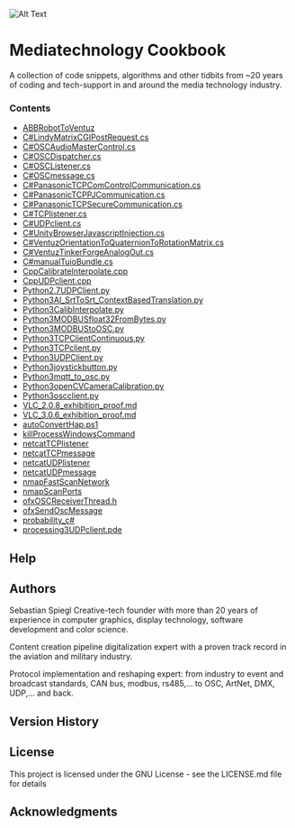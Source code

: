 
![Alt Text](https://repository-images.githubusercontent.com/178588840/9f45eda4-fa1b-4e11-957b-6167946dbe53)

# Mediatechnology Cookbook

A collection of code snippets, algorithms and other tidbits from ~20 years of coding and tech-support in and around the media technology industry.

### Contents

* [ABBRobotToVentuz](https://github.com/bastidererste/mediatechnologycookbook/blob/master/ABBRobotToVentuz)
* [C#LindyMatrixCGIPostRequest.cs](https://github.com/bastidererste/mediatechnologycookbook/blob/master/C#LindyMatrixCGIPostRequest.cs)
* [C#OSCAudioMasterControl.cs](https://github.com/bastidererste/mediatechnologycookbook/blob/master/C#OSCAudioMasterControl.cs)
* [C#OSCDispatcher.cs](https://github.com/bastidererste/mediatechnologycookbook/blob/master/C#OSCDispatcher.cs)
* [C#OSCListener.cs](https://github.com/bastidererste/mediatechnologycookbook/blob/master/C#OSCListener.cs)
* [C#OSCmessage.cs](https://github.com/bastidererste/mediatechnologycookbook/blob/master/C#OSCmessage.cs)
* [C#PanasonicTCPComControlCommunication.cs](https://github.com/bastidererste/mediatechnologycookbook/blob/master/C#PanasonicTCPComControlCommunication.cs)
* [C#PanasonicTCPPJCommunication.cs](https://github.com/bastidererste/mediatechnologycookbook/blob/master/C#PanasonicTCPPJCommunication.cs)
* [C#PanasonicTCPSecureCommunication.cs](https://github.com/bastidererste/mediatechnologycookbook/blob/master/C#PanasonicTCPSecureCommunication.cs)
* [C#TCPlistener.cs](https://github.com/bastidererste/mediatechnologycookbook/blob/master/C#TCPlistener.cs)
* [C#UDPclient.cs](https://github.com/bastidererste/mediatechnologycookbook/blob/master/C#UDPclient.cs)
* [C#UnityBrowserJavascriptInjection.cs](https://github.com/bastidererste/mediatechnologycookbook/blob/master/C#UnityBrowserJavascriptInjection.cs)
* [C#VentuzOrientationToQuaternionToRotationMatrix.cs](https://github.com/bastidererste/mediatechnologycookbook/blob/master/C#VentuzOrientationToQuaternionToRotationMatrix.cs)
* [C#VentuzTinkerForgeAnalogOut.cs](https://github.com/bastidererste/mediatechnologycookbook/blob/master/C#VentuzTinkerForgeAnalogOut.cs)
* [C#manualTuioBundle.cs](https://github.com/bastidererste/mediatechnologycookbook/blob/master/C#manualTuioBundle.cs)
* [CppCalibrateInterpolate.cpp](https://github.com/bastidererste/mediatechnologycookbook/blob/master/CppCalibrateInterpolate.cpp)
* [CppUDPclient.cpp](https://github.com/bastidererste/mediatechnologycookbook/blob/master/CppUDPclient.cpp)
* [Python2.7UDPClient.py](https://github.com/bastidererste/mediatechnologycookbook/blob/master/Python2.7UDPClient.py)
* [Python3AI_SrtToSrt_ContextBasedTranslation.py](https://github.com/bastidererste/mediatechnologycookbook/blob/master/Python3AI_SrtToSrt_ContextBasedTranslation.py)
* [Python3CalibInterpolate.py](https://github.com/bastidererste/mediatechnologycookbook/blob/master/Python3CalibInterpolate.py)
* [Python3MODBUSfloat32FromBytes.py](https://github.com/bastidererste/mediatechnologycookbook/blob/master/Python3MODBUSfloat32FromBytes.py)
* [Python3MODBUStoOSC.py](https://github.com/bastidererste/mediatechnologycookbook/blob/master/Python3MODBUStoOSC.py)
* [Python3TCPClientContinuous.py](https://github.com/bastidererste/mediatechnologycookbook/blob/master/Python3TCPClientContinuous.py)
* [Python3TCPclient.py](https://github.com/bastidererste/mediatechnologycookbook/blob/master/Python3TCPclient.py)
* [Python3UDPClient.py](https://github.com/bastidererste/mediatechnologycookbook/blob/master/Python3UDPClient.py)
* [Python3joystickbutton.py](https://github.com/bastidererste/mediatechnologycookbook/blob/master/Python3joystickbutton.py)
* [Python3mqtt_to_osc.py](https://github.com/bastidererste/mediatechnologycookbook/blob/master/Python3mqtt_to_osc.py)
* [Python3openCVCameraCalibration.py](https://github.com/bastidererste/mediatechnologycookbook/blob/master/Python3openCVCameraCalibration.py)
* [Python3oscclient.py](https://github.com/bastidererste/mediatechnologycookbook/blob/master/Python3oscclient.py)
* [VLC_2.0.8_exhibition_proof.md](https://github.com/bastidererste/mediatechnologycookbook/blob/master/VLC_2.0.8_exhibition_proof.md)
* [VLC_3.0.6_exhibition_proof.md](https://github.com/bastidererste/mediatechnologycookbook/blob/master/VLC_3.0.6_exhibition_proof.md)
* [autoConvertHap.ps1](https://github.com/bastidererste/mediatechnologycookbook/blob/master/autoConvertHap.ps1)
* [killProcessWindowsCommand](https://github.com/bastidererste/mediatechnologycookbook/blob/master/killProcessWindowsCommand)
* [netcatTCPlistener](https://github.com/bastidererste/mediatechnologycookbook/blob/master/netcatTCPlistener)
* [netcatTCPmessage](https://github.com/bastidererste/mediatechnologycookbook/blob/master/netcatTCPmessage)
* [netcatUDPlistener](https://github.com/bastidererste/mediatechnologycookbook/blob/master/netcatUDPlistener)
* [netcatUDPmessage](https://github.com/bastidererste/mediatechnologycookbook/blob/master/netcatUDPmessage)
* [nmapFastScanNetwork](https://github.com/bastidererste/mediatechnologycookbook/blob/master/nmapFastScanNetwork)
* [nmapScanPorts](https://github.com/bastidererste/mediatechnologycookbook/blob/master/nmapScanPorts)
* [ofxOSCReceiverThread.h](https://github.com/bastidererste/mediatechnologycookbook/blob/master/ofxOSCReceiverThread.h)
* [ofxSendOscMessage](https://github.com/bastidererste/mediatechnologycookbook/blob/master/ofxSendOscMessage)
* [probability_c#](https://github.com/bastidererste/mediatechnologycookbook/blob/master/probability_c#)
* [processing3UDPclient.pde](https://github.com/bastidererste/mediatechnologycookbook/blob/master/processing3UDPclient.pde)


## Help

## Authors

Sebastian Spiegl
Creative-tech founder with more than 20 years of experience in computer graphics, display technology, software development and color science.

Content creation pipeline digitalization expert with a proven track record in the aviation and military industry. 

Protocol implementation and reshaping expert: from industry to event and broadcast standards, CAN bus, modbus, rs485,… to OSC, ArtNet, DMX, UDP,… and back.

## Version History

## License

This project is licensed under the GNU License - see the LICENSE.md file for details

## Acknowledgments




